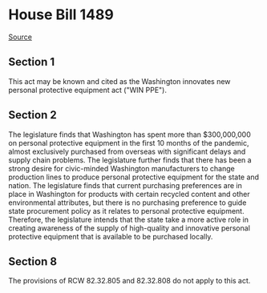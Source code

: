 # House Bill 1489

[Source](http://lawfilesext.leg.wa.gov/biennium/2021-22/Xml/Bills/House%20Bills/1489.xml)
## Section 1
This act may be known and cited as the Washington innovates new personal protective equipment act ("WIN PPE").

## Section 2
The legislature finds that Washington has spent more than $300,000,000 on personal protective equipment in the first 10 months of the pandemic, almost exclusively purchased from overseas with significant delays and supply chain problems. The legislature further finds that there has been a strong desire for civic-minded Washington manufacturers to change production lines to produce personal protective equipment for the state and nation. The legislature finds that current purchasing preferences are in place in Washington for products with certain recycled content and other environmental attributes, but there is no purchasing preference to guide state procurement policy as it relates to personal protective equipment. Therefore, the legislature intends that the state take a more active role in creating awareness of the supply of high-quality and innovative personal protective equipment that is available to be purchased locally.

## Section 8
The provisions of RCW 82.32.805 and 82.32.808 do not apply to this act.
